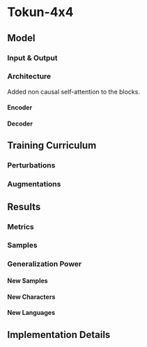 # Tokun-4x4

## Model

### Input & Output

### Architecture

Added non causal self-attention to the blocks.

#### Encoder

#### Decoder

## Training Curriculum

### Perturbations

### Augmentations

## Results

### Metrics

### Samples

### Generalization Power

#### New Samples

#### New Characters

#### New Languages

## Implementation Details
